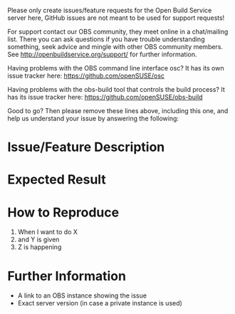 Please only create issues/feature requests for the Open Build Service server here, GitHub issues are not meant to be used for support requests!

For support contact our OBS community, they meet online in a chat/mailing list. There you can ask questions if you have trouble understanding something, seek advice and mingle with other OBS community members. See http://openbuildservice.org/support/ for further information.

Having problems with the OBS command line interface osc? It has its own issue tracker here: https://github.com/openSUSE/osc

Having problems with the obs-build tool that controls the build process? It has its issue tracker here: https://github.com/openSUSE/obs-build

Good to go? Then please remove these lines above, including this one, and help us understand your issue by answering the following:

Issue/Feature Description
====================


Expected Result
============


How to Reproduce
===============
1. When I want to do X
2. and Y is given
3. Z is happening


Further Information
===============
* A link to an OBS instance showing the issue
* Exact server version (in case a private instance is used)
